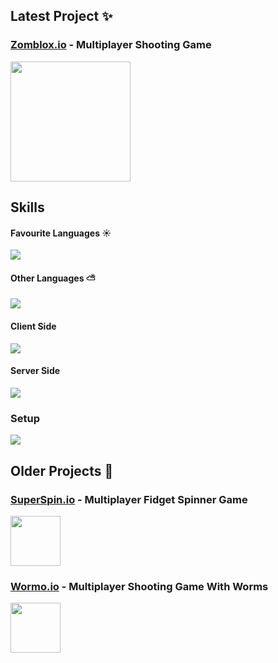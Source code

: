 ## Latest Project ✨
### [Zomblox.io](https://zomblox.io) - Multiplayer Shooting Game
<img src="https://zomblox.io/assets/textures/z_og.jpg" width="192px">

## Skills
#### Favourite Languages ☀️
<img src="https://skillicons.dev/icons?i=ts,js,html,css" />

#### Other Languages ⛅
<img src="https://skillicons.dev/icons?i=cpp,c,cs,java,ruby,rust,python" />

#### Client Side
<img src="https://skillicons.dev/icons?i=react,solidjs,svelte,threejs,vite,blender" />

#### Server Side
<img src="https://skillicons.dev/icons?i=nodejs,bun,docker,nginx,bash,mongodb" />

### Setup
<img src="https://skillicons.dev/icons?i=linux,vscode" />

## Older Projects 🦖
### [SuperSpin.io](https://superspin.io) - Multiplayer Fidget Spinner Game
<img src="https://img.gamemonetize.com/2pus16go6pbe4yesrz1q2xpt9nfvxlz0/512x384.jpg" width="80px">

### [Wormo.io](https://wormo.io) - Multiplayer Shooting Game With Worms 
<img src="https://img.gamemonetize.com/on57ewcv2740i24fbnohytevjs523pcr/512x384.jpg" width="80px">
